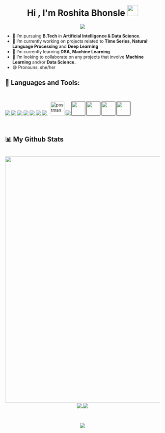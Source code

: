 <!-- **RoshitaB/RoshitaB** is a ✨ _special_ ✨ repository because its `README.md` (this file) appears on your GitHub profile. -->

<h1 align="center">Hi , I'm Roshita Bhonsle <img src="https://media.giphy.com/media/hvRJCLFzcasrR4ia7z/giphy.gif" width="35"></h1>
<p align="center">
 <a href="https://github.com/DenverCoder1/readme-typing-svg"><img src="https://readme-typing-svg.herokuapp.com?lines=Passionate%20about%20all%20things%20Code!;Machine+Learning+Enthusiast;Data+Science+Enthusiast;Full+Stack+Django+Developer&center=true&width=500&height=50"></a>
 <p align = "center">
    
- 💼 I’m pursuing **B.Tech** in **Artificial Intelligence & Data Science**.
- 🔭 I’m currently working on projects related to **Time Series**, **Natural Language Processing** and **Deep Learning** 
- 🌱 I’m currently learning **DSA**, **Machine Learning**
- 👯 I’m looking to collaborate on any projects that involve **Machine Learning** and/or **Data Science.**
- 😄 Pronouns: she/her


## 🚀 Languages and Tools:
<br>

<p align="left"> 
    <a href="https://www.java.com" target="_blank"> <img src="https://img.icons8.com/color/48/000000/java-coffee-cup-logo.png"/> </a>
    <a href="https://developer.mozilla.org/en-US/docs/Web/JavaScript" target="_blank"> <img src="https://img.icons8.com/color/48/000000/javascript.png"/> </a> 
    <a href="https://www.w3.org/html/" target="_blank"> <img src="https://img.icons8.com/color/48/000000/html-5.png"/> </a> 
    <a href="https://www.w3schools.com/css/" target="_blank"> <img src="https://img.icons8.com/color/48/000000/css3.png"/> </a> 
    <a href="https://getbootstrap.com" target="_blank"> <img src="https://img.icons8.com/color/48/000000/bootstrap.png"/> </a> 
    <a href="https://www.python.org" target="_blank"> <img src="https://img.icons8.com/color/48/000000/python.png"/> </a> 
    <a style="padding-right:8px;" href="https://www.mysql.com/" target="_blank"> <img src="https://img.icons8.com/fluent/50/000000/mysql-logo.png"/> </a>
    <a href="https://postman.com" target="_blank"> <img src="https://www.vectorlogo.zone/logos/getpostman/getpostman-icon.svg" alt="postman" width="45" height="45"/> </a>   
    <a href="https://git-scm.com/" target="_blank"> <img src="https://img.icons8.com/color/48/000000/git.png"/> </a> 
    <a href="" target="_blank"> <img src="https://img.icons8.com/color/48/000000/c-plus-plus-logo.png" width="45" height="45"/> </a> 
    <a href="" target="_blank"><img src="https://img.icons8.com/color/48/000000/c-programming.png" width="45" height="45"/> </a> 
    <a href="" target="_blank"><img src="https://img.icons8.com/color/48/000000/postgreesql.png" width="45" height="45"/> </a> 
    <a href="" target="_blank"><img src="https://img.icons8.com/color/50/000000/django.png" width="45" height="45"/> </a> 

</p>
<br/>


## 📊 My Github Stats

<br>
<div align="center">
  <a>
  <img align="center" src="https://github-readme-streak-stats.herokuapp.com/?user=RoshitaB&theme=react&hide_border=true" width="800">
  </a>
  <br/>
  <a href="https://github.com/RoshitaB/github-readme-stats" style="margin-top:100px;">
<img align="center" src="https://github-readme-stats.vercel.app/api/top-langs/?username=RoshitaB&theme=react&count_private=true&hide_border=true&text_color=fff&icon_color=03e8fc&title_color=03e8fc" />
 </a>
 <a href="https://github.com/RoshitaB/github-readme-stats">
    <img align="center" src="https://github-readme-stats.vercel.app/api?username=RoshitaB&count_private=true&theme=react&show_icons=true&hide_border=true&text_color=fff&icon_color=03e8fc&title_color=03e8fc&card_width=3&line_height=40" />
  </a>
</div>
<br/><br/>
<p align="center">
    <a href="https://github.com/RoshitaB/">
    <img align="center" src="https://activity-graph.herokuapp.com/graph?username=RoshitaB&theme=react-dark" />
  </a>
</p>
